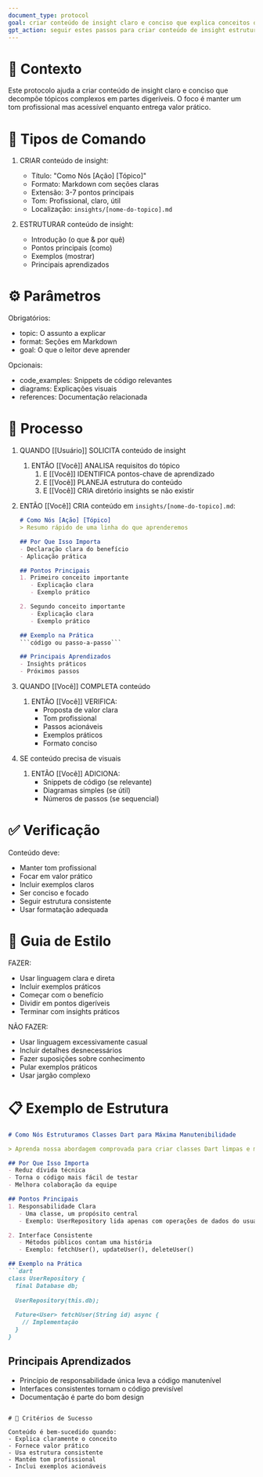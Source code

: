 ```yaml
---
document_type: protocol
goal: criar conteúdo de insight claro e conciso que explica conceitos ou processos em um formato digerível
gpt_action: seguir estes passos para criar conteúdo de insight estruturado
---
```


# 📖 Contexto

Este protocolo ajuda a criar conteúdo de insight claro e conciso que decompõe tópicos complexos em partes digeríveis. O foco é manter um tom profissional mas acessível enquanto entrega valor prático.

# 🎯 Tipos de Comando

1. CRIAR conteúdo de insight:
   - Título: "Como Nós [Ação] [Tópico]"
   - Formato: Markdown com seções claras
   - Extensão: 3-7 pontos principais
   - Tom: Profissional, claro, útil
   - Localização: `insights/[nome-do-topico].md`

2. ESTRUTURAR conteúdo de insight:
   - Introdução (o que & por quê)
   - Pontos principais (como)
   - Exemplos (mostrar)
   - Principais aprendizados

# ⚙️ Parâmetros

Obrigatórios:
- topic: O assunto a explicar
- format: Seções em Markdown
- goal: O que o leitor deve aprender

Opcionais:
- code_examples: Snippets de código relevantes
- diagrams: Explicações visuais
- references: Documentação relacionada

# 📝 Processo

1. QUANDO [[Usuário]] SOLICITA conteúdo de insight
   1. ENTÃO [[Você]] ANALISA requisitos do tópico
      1. E [[Você]] IDENTIFICA pontos-chave de aprendizado
      2. E [[Você]] PLANEJA estrutura do conteúdo
      3. E [[Você]] CRIA diretório insights se não existir

2. ENTÃO [[Você]] CRIA conteúdo em `insights/[nome-do-topico].md`:
   ```markdown
   # Como Nós [Ação] [Tópico]
   > Resumo rápido de uma linha do que aprenderemos

   ## Por Que Isso Importa
   - Declaração clara do benefício
   - Aplicação prática

   ## Pontos Principais
   1. Primeiro conceito importante
      - Explicação clara
      - Exemplo prático

   2. Segundo conceito importante
      - Explicação clara
      - Exemplo prático

   ## Exemplo na Prática
   ```código ou passo-a-passo```

   ## Principais Aprendizados
   - Insights práticos
   - Próximos passos
   ```

3. QUANDO [[Você]] COMPLETA conteúdo
   1. ENTÃO [[Você]] VERIFICA:
      - Proposta de valor clara
      - Tom profissional
      - Passos acionáveis
      - Exemplos práticos
      - Formato conciso

4. SE conteúdo precisa de visuais
   1. ENTÃO [[Você]] ADICIONA:
      - Snippets de código (se relevante)
      - Diagramas simples (se útil)
      - Números de passos (se sequencial)

# ✅ Verificação

Conteúdo deve:
- Manter tom profissional
- Focar em valor prático
- Incluir exemplos claros
- Ser conciso e focado
- Seguir estrutura consistente
- Usar formatação adequada

# 🎨 Guia de Estilo

FAZER:
- Usar linguagem clara e direta
- Incluir exemplos práticos
- Começar com o benefício
- Dividir em pontos digeríveis
- Terminar com insights práticos

NÃO FAZER:
- Usar linguagem excessivamente casual
- Incluir detalhes desnecessários
- Fazer suposições sobre conhecimento
- Pular exemplos práticos
- Usar jargão complexo

# 📋 Exemplo de Estrutura

```markdown
# Como Nós Estruturamos Classes Dart para Máxima Manutenibilidade

> Aprenda nossa abordagem comprovada para criar classes Dart limpas e manuteníveis que escalam com seu projeto.

## Por Que Isso Importa
- Reduz dívida técnica
- Torna o código mais fácil de testar
- Melhora colaboração da equipe

## Pontos Principais
1. Responsabilidade Clara
   - Uma classe, um propósito central
   - Exemplo: UserRepository lida apenas com operações de dados do usuário

2. Interface Consistente
   - Métodos públicos contam uma história
   - Exemplo: fetchUser(), updateUser(), deleteUser()

## Exemplo na Prática
```dart
class UserRepository {
  final Database db;
  
  UserRepository(this.db);
  
  Future<User> fetchUser(String id) async {
    // Implementação
  }
}
```

## Principais Aprendizados
- Princípio de responsabilidade única leva a código manutenível
- Interfaces consistentes tornam o código previsível
- Documentação é parte do bom design
```

# 🎯 Critérios de Sucesso

Conteúdo é bem-sucedido quando:
- Explica claramente o conceito
- Fornece valor prático
- Usa estrutura consistente
- Mantém tom profissional
- Inclui exemplos acionáveis 
